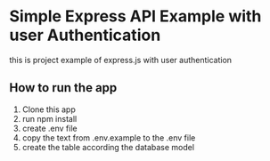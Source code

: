 # Simple Express API Example with user Authentication
this is project example of express.js with user authentication

## How to run the app

1. Clone this app
2. run npm install
3. create .env file
4. copy the text from .env.example to the .env file
5. create the table according the database model
